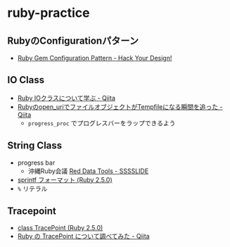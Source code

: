 # ruby-practice

## RubyのConfigurationパターン

- [Ruby Gem Configuration Pattern - Hack Your Design!](https://blog.toshimaru.net/ruby-configuration-pattern/)

## IO Class

- [Ruby IOクラスについて学ぶ - Qiita](https://qiita.com/naotospace/items/bd0a5295e540e27936b3)
- [Rubyのopen_uriでファイルオブジェクトがTempfileになる瞬間を追った - Qiita](https://qiita.com/Pujyoooo/items/96c680a156405b8cd442)
  - `progress_proc` でプログレスバーをラップできるよう

## String Class

- progress bar
  - 沖縄Ruby会議 [Red Data Tools - SSSSLIDE](http://sssslide.com/https://www.slideshare.net/kou/okinawarubykaigi02?ref=https://www.slideshare.net/kou/slideshelf)
- [sprintf フォーマット (Ruby 2.5.0)](https://docs.ruby-lang.org/ja/latest/doc/print_format.html)
- `%` リテラル

## Tracepoint

- [class TracePoint (Ruby 2.5.0)](https://docs.ruby-lang.org/ja/latest/class/TracePoint.html)
- [Ruby の TracePoint について調べてみた - Qiita](https://qiita.com/siman/items/9426ff6c113247088f7e)

